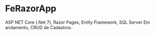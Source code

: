 # FeRazorApp
ASP NET Core (.Net 7), Razor Pages, Entity Framework, SQL Server
Em andamento, CRUD de Cadastros.
